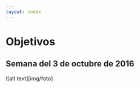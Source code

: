 ```yaml
---
layout: index
---
```

Objetivos
=========

Semana del 3 de octubre de 2016
-------------------------------

![alt text][img/foto]
